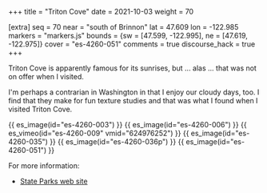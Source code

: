 +++
title = "Triton Cove"
date = 2021-10-03
weight = 70

[extra]
seq = 70
near = "south of Brinnon"
lat = 47.609
lon = -122.985
markers = "markers.js"
bounds = {sw = [47.599, -122.995], ne = [47.619, -122.975]}
cover = "es-4260-051"
comments = true
discourse_hack = true
+++

Triton Cove is apparently famous for its sunrises, but ... alas ... that was not on offer when I visited.

<!-- more -->

I'm perhaps a contrarian in Washington in that I enjoy our cloudy days, too. I find that they make for fun texture studies and that was what I found when I visited Triton Cove.

{{ es_image(id="es-4260-003") }}
{{ es_image(id="es-4260-006") }}
{{ es_vimeo(id="es-4260-009" vmid="624976252") }}
{{ es_image(id="es-4260-035") }}
{{ es_image(id="es-4260-036p") }}
{{ es_image(id="es-4260-051") }}

For more information:

* [State Parks web site](https://parks.state.wa.us/296/Triton-Cove)
